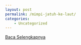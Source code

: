 ```yaml
---
layout: post
permalink: /mimpi-jatuh-ke-laut/
categories:
    - Uncategorized
---
```


[Baca Selengkapnya](/02)
